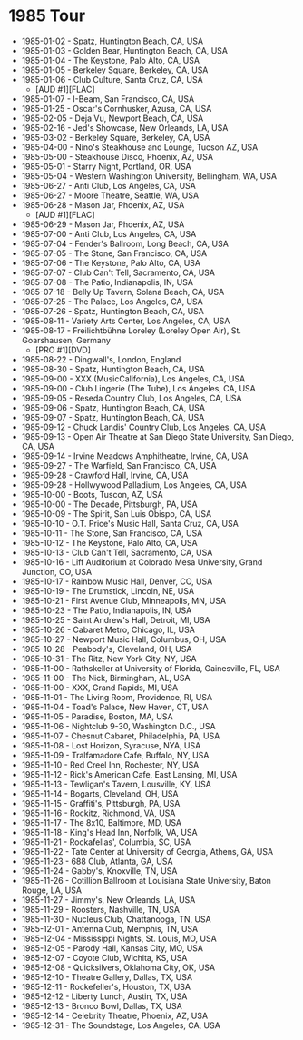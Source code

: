 # 1985 Tour

* 1985-01-02 - Spatz, Huntington Beach, CA, USA
* 1985-01-03 - Golden Bear, Huntington Beach, CA, USA
* 1985-01-04 - The Keystone, Palo Alto, CA, USA
* 1985-01-05 - Berkeley Square, Berkeley, CA, USA
* 1985-01-06 - Club Culture, Santa Cruz, CA, USA
  * [AUD #1][FLAC] 
* 1985-01-07 - I-Beam, San Francisco, CA, USA
* 1985-01-25 - Oscar's Cornhusker, Azusa, CA, USA
* 1985-02-05 - Deja Vu, Newport Beach, CA, USA
* 1985-02-16 - Jed's Showcase, New Orleands, LA, USA
* 1985-03-02 - Berkeley Square, Berkeley, CA, USA
* 1985-04-00 - Nino's Steakhouse and Lounge, Tucson AZ, USA
* 1985-05-00 - Steakhouse Disco, Phoenix, AZ, USA
* 1985-05-01 - Starry Night, Portland, OR, USA
* 1985-05-04 - Western Washington University, Bellingham, WA, USA
* 1985-06-27 - Anti Club, Los Angeles, CA, USA
* 1985-06-27 - Moore Theatre, Seattle, WA, USA
* 1985-06-28 - Mason Jar, Phoenix, AZ, USA
  * [AUD #1][FLAC] 
* 1985-06-29 - Mason Jar, Phoenix, AZ, USA
* 1985-07-00 - Anti Club, Los Angeles, CA, USA
* 1985-07-04 - Fender's Ballroom, Long Beach, CA, USA
* 1985-07-05 - The Stone, San Francisco, CA, USA
* 1985-07-06 - The Keystone, Palo Alto, CA, USA
* 1985-07-07 - Club Can't Tell, Sacramento, CA, USA
* 1985-07-08 - The Patio, Indianapolis, IN, USA
* 1985-07-18 - Belly Up Tavern, Solana Beach, CA, USA
* 1985-07-25 - The Palace, Los Angeles, CA, USA
* 1985-07-26 - Spatz, Huntington Beach, CA, USA
* 1985-08-11 - Variety Arts Center, Los Angeles, CA, USA
* 1985-08-17 - Freilichtbühne Loreley (Loreley Open Air), St. Goarshausen, Germany
  * [PRO #1][DVD] 
* 1985-08-22 - Dingwall's, London, England
* 1985-08-30 - Spatz, Huntington Beach, CA, USA
* 1985-09-00 -  XXX (MusicCalifornia), Los Angeles, CA, USA
* 1985-09-00 - Club Lingerie (The Tube), Los Angeles, CA, USA
* 1985-09-05 - Reseda Country Club, Los Angeles, CA, USA
* 1985-09-06 - Spatz, Huntington Beach, CA, USA
* 1985-09-07 - Spatz, Huntington Beach, CA, USA
* 1985-09-12 - Chuck Landis' Country Club, Los Angeles, CA, USA
* 1985-09-13 - Open Air Theatre at San Diego State University, San Diego, CA, USA
* 1985-09-14 - Irvine Meadows Amphitheatre, Irvine, CA, USA
* 1985-09-27 - The Warfield, San Francisco, CA, USA
* 1985-09-28 - Crawford Hall, Irvine, CA, USA
* 1985-09-28 - Hollwywood Palladium, Los Angeles, CA, USA
* 1985-10-00 - Boots, Tuscon, AZ, USA
* 1985-10-00 - The Decade, Pittsburgh, PA, USA
* 1985-10-09 - The Spirit, San Luis Obispo, CA, USA
* 1985-10-10 - O.T. Price's Music Hall, Santa Cruz, CA, USA
* 1985-10-11 - The Stone, San Francisco, CA, USA
* 1985-10-12 - The Keystone, Palo Alto, CA, USA
* 1985-10-13 - Club Can't Tell, Sacramento, CA, USA
* 1985-10-16 - Liff Auditorium at Colorado Mesa University, Grand Junction, CO, USA
* 1985-10-17 - Rainbow Music Hall, Denver, CO, USA
* 1985-10-19 - The Drumstick, Lincoln, NE, USA
* 1985-10-21 - First Avenue Club, Minneapolis, MN, USA
* 1985-10-23 - The Patio, Indianapolis, IN, USA
* 1985-10-25 - Saint Andrew's Hall, Detroit, MI, USA
* 1985-10-26 - Cabaret Metro, Chicago, IL, USA
* 1985-10-27 - Newport Music Hall, Columbus, OH, USA
* 1985-10-28 - Peabody's, Cleveland, OH, USA
* 1985-10-31 - The Ritz, New York City, NY, USA
* 1985-11-00 - Rathskeller at University of Florida, Gainesville, FL, USA
* 1985-11-00 - The Nick, Birmingham, AL, USA
* 1985-11-00 - XXX, Grand Rapids, MI, USA
* 1985-11-01 - The Living Room, Providence, RI, USA
* 1985-11-04 - Toad's Palace, New Haven, CT, USA
* 1985-11-05 - Paradise, Boston, MA, USA
* 1985-11-06 - Nightclub 9-30, Washington D.C., USA
* 1985-11-07 - Chesnut Cabaret, Philadelphia, PA, USA
* 1985-11-08 - Lost Horizon, Syracuse, NYA, USA
* 1985-11-09 - Tralfamadore Cafe, Buffalo, NY, USA
* 1985-11-10 - Red Creel Inn, Rochester, NY, USA
* 1985-11-12 - Rick's American Cafe, East Lansing, MI, USA
* 1985-11-13 - Tewligan's Tavern, Lousville, KY, USA
* 1985-11-14 - Bogarts, Cleveland, OH, USA
* 1985-11-15 - Graffiti's, Pittsburgh, PA, USA
* 1985-11-16 - Rockitz, Richmond, VA, USA
* 1985-11-17 - The 8x10, Baltimore, MD, USA
* 1985-11-18 - King's Head Inn, Norfolk, VA, USA
* 1985-11-21 - Rockafellas', Columbia, SC, USA
* 1985-11-22 - Tate Center at University of Georgia, Athens, GA, USA
* 1985-11-23 - 688 Club, Atlanta, GA, USA
* 1985-11-24 - Gabby's, Knoxville, TN, USA
* 1985-11-26 - Cotillion Ballroom at Louisiana State University, Baton Rouge, LA, USA
* 1985-11-27 - Jimmy's, New Orleands, LA, USA
* 1985-11-29 - Roosters, Nashville, TN, USA
* 1985-11-30 - Nucleus Club, Chattanooga, TN, USA
* 1985-12-01 - Antenna Club, Memphis, TN, USA
* 1985-12-04 - Mississippi Nights, St. Louis, MO, USA
* 1985-12-05 - Parody Hall, Kansas City, MO, USA
* 1985-12-07 - Coyote Club, Wichita, KS, USA
* 1985-12-08 - Quicksilvers, Oklahoma City, OK, USA
* 1985-12-10 - Theatre Gallery, Dallas, TX, USA
* 1985-12-11 - Rockefeller's, Houston, TX, USA
* 1985-12-12 - Liberty Lunch, Austin, TX, USA
* 1985-12-13 - Bronco Bowl, Dallas, TX, USA
* 1985-12-14 - Celebrity Theatre, Phoenix, AZ, USA
* 1985-12-31 - The Soundstage, Los Angeles, CA, USA

